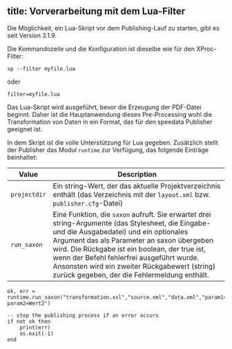 title: Vorverarbeitung mit dem Lua-Filter
---

Die Möglichkeit, ein Lua-Skript vor dem Publishing-Lauf zu starten, gibt es seit Version 3.1.9.

Die Kommandozeile und die Konfiguration ist dieselbe wie für den XProc-Filter:

    sp --filter myfile.lua

oder

    filter=myfile.lua


Das Lua-Skript wird ausgeführt, bevor die Erzeugung der PDF-Datei beginnt.
Daher ist die Hauptanwendung dieses Pre-Processing wohl die Transformation von Daten in ein Format, das für den speedata Publisher geeignet ist.

In dem Skript ist die volle Unterstützung für Lua gegeben.
Zusätzlich stellt der Publisher das Modul `runtime` zur Verfügung, das folgende Einträge beinhaltet:

Value | Description
------|-------------
`projectdir` | Ein string-Wert, der das aktuelle Projektverzeichnis enthält (das Verzeichnis mit der `layout.xml` bzw. `publisher.cfg`-Datei)
`run_saxon`  | Eine Funktion, die `saxon` aufruft. Sie erwartet drei string-Argumente (das Stylesheet, die Eingabe- und die Ausgabedatei) und ein optionales Argument das als Parameter an saxon übergeben wird. Die Rückgabe ist ein boolean, der true ist, wenn der Befehl fehlerfrei ausgeführt wurde. Ansonsten wird ein zweiter Rückgabewert (string) zurück gegeben, der die Fehlermeldung enthält.


    ok, err = runtime.run_saxon("transformation.xsl","source.xml","data.xml","param1=Wert1 param2=Wert2")

    -- stop the publishing process if an error occurs
    if not ok then
        print(err)
        os.exit(-1)
    end

